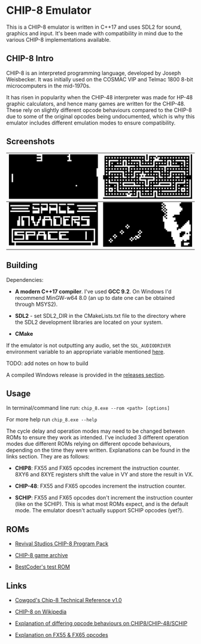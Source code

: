 # CHIP-8 Emulator

This is a CHIP-8 emulator is written in C++17 and uses SDL2 for sound, graphics and input. It's been made with compatibility in mind due to the various CHIP-8 implementations available.

## CHIP-8 Intro

CHIP-8 is an interpreted programming language, developed by Joseph Weisbecker. It was initially used on the COSMAC VIP and Telmac 1800 8-bit microcomputers in the mid-1970s.

It has risen in popularity when the CHIP-48 interpreter was made for HP-48 graphic calculators, and hence many games are written for the CHIP-48. These rely on slightly different opcode behaviours compared to the CHIP-8 due to some of the original opcodes being undocumented, which is why this emulator includes different emulation modes to ensure compatibility.

## Screenshots

![Pong](/docs/img/pong.png)                      |![Blinky](/docs/img/blinky.png)
:-----------------------------------------------:|:----------------------------------------:
![Space Invaders](/docs/img/space_invaders.png)  |![Trip8 Demo](/docs/img/trip8_demo.png)

## Building

Dependencies: 

- **A modern C++17 compiler**. I've used **GCC 9.2**. On Windows I'd recommend MinGW-w64 8.0 (an up to date one can be obtained through MSYS2).

- **SDL2** - set SDL2_DIR in the CMakeLists.txt file to the directory where the SDL2 development libraries are located on your system.

- **CMake**

If the emulator is not outputting any audio, set the `SDL_AUDIODRIVER` environment variable to an appropriate variable mentioned [here](https://wiki.libsdl.org/FAQUsingSDL).

TODO: add notes on how to build

A compiled Windows release is provided in the [releases section](https://github.com/dominikrys/chip-8-emulator/releases).

## Usage

In terminal/command line run: `chip_8.exe --rom <path> [options]`

For more help run `chip_8.exe --help`

The cycle delay and operation modes may need to be changed between ROMs to ensure they work as intended. I've included 3 different operation modes due different ROMs relying on different opcode behaviours, depending on the time they were written. Explanations can be found in the links section. They are as follows:

- **CHIP8**: FX55 and FX65 opcodes increment the instruction counter. 8XY6 and 8XYE registers shift the value in VY and store the result in VX.

- **CHIP-48**: FX55 and FX65 opcodes increment the instruction counter.

- **SCHIP**: FX55 and FX65 opcodes don't increment the instruction counter (like on the SCHIP). This is what most ROMs expect, and is the default mode. The emulator doesn't actually support SCHIP opcodes (yet?).

## ROMs

- [Revival Studios CHIP-8 Program Pack](https://github.com/dmatlack/chip8/tree/master/roms)

- [CHIP-8 game archive](https://johnearnest.github.io/chip8Archive/)

- [BestCoder's test ROM](https://github.com/daniel5151/AC8E/blob/master/roms/bc_test.ch8)

## Links

- [Cowgod's Chip-8 Technical Reference v1.0](http://devernay.free.fr/hacks/chip8/C8TECH10.HTM)

- [CHIP-8 on Wikipedia](https://en.wikipedia.org/wiki/CHIP-8)

- [Explanation of differing opcode behaviours on CHIP8/CHIP-48/SCHIP](https://www.reddit.com/r/programming/comments/3ca4ry/writing_a_chip8_interpreteremulator_in_c14_10/csuepjm/)

- [Explanation on FX55 & FX65 opcodes](https://github.com/Chromatophore/HP48-Superchip/blob/master/investigations/quirk_i.md)